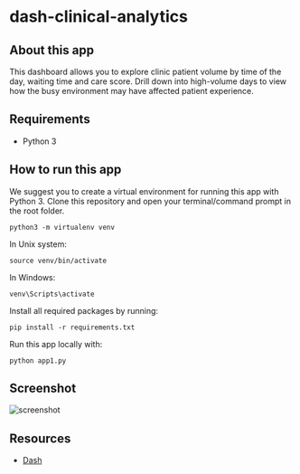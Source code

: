# dash-clinical-analytics

## About this app

This dashboard allows you to explore clinic patient volume by time of the day, waiting time and care score. Drill down into high-volume days to view how the busy environment may have affected patient experience.

## Requirements

* Python 3

## How to run this app

We suggest you to create a virtual environment for running this app with Python 3. Clone this repository
and open your terminal/command prompt in the root folder.

```
python3 -m virtualenv venv

```
In Unix system:
```
source venv/bin/activate

```
In Windows:

```
venv\Scripts\activate
```

Install all required packages by running:
```
pip install -r requirements.txt
```

Run this app locally with:
```
python app1.py
```

## Screenshot

![screenshot](img/screencapture.png)

## Resources

* [Dash](https://dash.plot.ly/)
